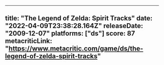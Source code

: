 
---
title: "The Legend of Zelda: Spirit Tracks"
date: "2022-04-09T23:38:28.164Z"
releaseDate: "2009-12-07"
platforms: ["ds"]
score: 87
metacriticLink: "https://www.metacritic.com/game/ds/the-legend-of-zelda-spirit-tracks"
---
